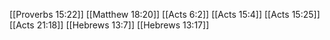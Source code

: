 [[Proverbs 15:22]]
[[Matthew 18:20]]
[[Acts 6:2]]
[[Acts 15:4]]
[[Acts 15:25]]
[[Acts 21:18]]
[[Hebrews 13:7]]
[[Hebrews 13:17]]
